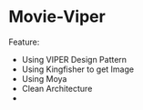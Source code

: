 # Movie-Viper

Feature:
  - Using VIPER Design Pattern 
  - Using Kingfisher to get Image
  - Using Moya 
  - Clean Architecture
  - 
